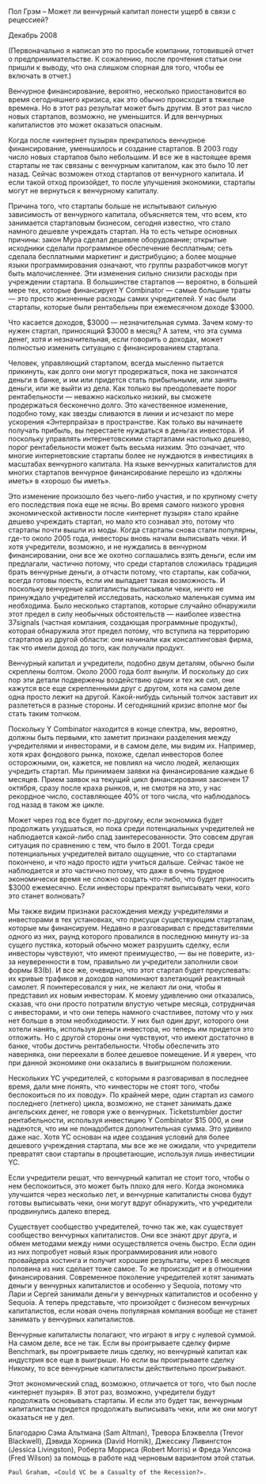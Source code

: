 Пол Грэм – Может ли венчурный капитал понести ущерб в связи с рецессией?

Декабрь 2008

(Первоначально я написал это по просьбе компании, готовившей отчет о предпринимательстве. К сожалению, после прочтения статьи они пришли к выводу, что она слишком спорная для того, чтобы ее включать в отчет.)

Венчурное финансирование, вероятно, несколько приостановится во время сегодняшнего кризиса, как это обычно происходит в тяжелые времена. Но в этот раз результат может быть другим. В этот раз число новых стартапов, возможно, не уменьшится. И для венчурных капиталистов это может оказаться опасным.

Когда после «интернет пузыря» прекратилось венчурное финансирование, уменьшилось и создание стартапов. В 2003 году число новых стартапов было небольшим. И все же в настоящее время стартапы не так связаны с венчурным капиталом, как это было 10 лет назад. Сейчас возможен отход стартапов от венчурного капитала. И если такой отход произойдет, то после улучшения экономики, стартапы могут не вернуться к венчурному капиталу.

Причина того, что стартапы больше не испытывают сильную зависимость от венчурного капитала, объясняется тем, что всем, кто занимается стартаповым бизнесом, сегодня известно, что стало намного дешевле учреждать стартап. На то есть четыре основных причины: закон Мура сделал дешевле оборудование; открытые исходники сделали программное обеспечение бесплатным; сеть сделала бесплатными маркетинг и дистрибуцию; а более мощные языки программирования означают, что группы разработчиков могут быть малочисленнее. Эти изменения сильно снизили расходы при учреждении стартапа. В большинстве стартапов — вероятно, в большей мере тех, которые финансирует Y Combinator — самые большие траты — это просто жизненные расходы самих учредителей. У нас были стартапы, которые были рентабельны при ежемесячном доходе $3000.

Что касается доходов, $3000 — незначительная сумма. Зачем кому-то нужен стартап, приносящий $3000 в месяц? А затем, что эта сумма денег, хотя и незначительная, если говорить о доходах, может полностью изменить ситуацию с финансированием стартапа.

Человек, управляющий стартапом, всегда мысленно пытается прикинуть, как долго они могут продержаться, пока не закончатся деньги в банке, и им или придется стать прибыльными, или занять деньги, или же выйти из дела. Как только вы преодолеваете порог рентабельности — неважно насколько низкий, вы сможете продержаться бесконечно долго. Это качественное изменение, подобно тому, как звезды сливаются в линии и исчезают по мере ускорения «Энтерпрайза» в пространстве. Как только вы начинаете получать прибыль, вы перестаете нуждаться в деньгах инвестора. И поскольку управлять интернетовскими стартапами настолько дешево, порог рентабельности может быть весьма низким. Это означает, что многие интернетовские стартапы более не нуждаются в инвестициях в масштабах венчурного капитала. На языке венчурных капиталистов для многих стартапов венчурное финансирование перешло из «должны иметь» в «хорошо бы иметь».

Это изменение произошло без чьего-либо участия, и по крупному счету его последствия пока еще не ясны. Во время самого низкого уровня экономической активности после «интернет пузыря» стало крайне дешево учреждать стартап, но мало кто сознавал это, потому что стартапы почти вышли из моды. Когда стартапы снова стали популярны, где-то около 2005 года, инвесторы вновь начали выписывать чеки. И хотя учредители, возможно, и не нуждались в венчурном финансировании, они все же охотно соглашались взять деньги, если им предлагали, частично потому, что среди стартапов сложилась традиция брать венчурные деньги, а отчасти потому, что стартапы, как собачки, всегда готовы поесть, если им выпадает такая возможность. И поскольку венчурные капиталисты выписывали чеки, ничто не принуждало учредителей исследовать, насколько маленькая сумма им необходима. Было несколько стартапов, которые случайно обнаружили этот предел в силу необычных обстоятельств — наиболее известна 37signals (частная компания, создающая программные продукты), которая обнаружила этот предел потому, что вступила на территорию стартапов из другой области: они начинали как консалтинговая фирма, так что имели доход до того, как получали продукт.

Венчурный капитал и учредители, подобно двум деталям, обычно были скреплены болтом. Около 2000 года болт вынули. И поскольку до сих пор эти детали подвержены воздействию одних и тех же сил, они кажутся все еще скрепленными друг с другом, хотя на самом деле одна просто лежит на другой. Какой-нибудь сильный толчок заставит их разлететься в разные стороны. И сегодняшний кризис вполне мог бы стать таким толчком.

Поскольку Y Combinator находится в конце спектра, мы, вероятно, должны быть первыми, кто заметит признаки разделения между учредителями и инвесторами, и в самом деле, мы видим их. Например, хотя крах фондового рынка, похоже, сделал инвесторов более осторожными, он, кажется, не повлиял на число людей, желающих учредить стартап. Мы принимаем заявки на финансирование каждые 6 месяцев. Прием заявок на текущий цикл финансирования закончен 17 октября, сразу после краха рынков, и, не смотря на это, у нас рекордное число, составляющее 40% от того числа, что наблюдалось год назад в таком же цикле.

Может через год все будет по-другому, если экономика будет продолжать ухудшаться, но пока среди потенциальных учредителей не наблюдается какой-либо спад заинтересованности. Это совсем другая ситуация по сравнению с тем, что было в 2001. Тогда среди потенциальных учредителей витало ощущение, что со стартапами покончено, и что надо просто идти учиться дальше. Сейчас такое не наблюдается и это частично потому, что даже в очень трудное экономически время не сложно создать что-либо, что будет приносить $3000 ежемесячно. Если инвесторы прекратят выписывать чеки, кого это станет волновать?

Мы также видим признаки расхождения между учредителями и инвесторами в тех установках, что присущи существующим стартапам, которые мы финансируем. Недавно я разговаривал с представителями одного из них, раунд которого провалился в последнюю минуту из-за сущего пустяка, который обычно может разрушить сделку, если инвесторы чувствуют, что имеют преимущество, — вы не поверите, из-за неуверенности в том, правильно ли учредители заполнили свои формы 83(b). И все же, очевидно, что этот стартап будет преуспевать: их кривые трафиков и доходов напоминают взлетающий реактивный самолет. Я поинтересовался у них, не желают ли они, чтобы я представил их новым инвесторам. К моему удивлению они отказались, сказав, что они просто потратили впустую четыре месяца, сотрудничая с инвесторами, и что они теперь намного счастливее, потому что у них нет больше в этом необходимости. У них был один друг, которого они хотели нанять, используя деньги инвестора, но теперь им придется это отложить. Но с другой стороны они чувствуют, что имеют достаточно в банке, чтобы достичь рентабельности. Чтобы обеспечить это наверняка, они переехали в более дешевое помещение. И я уверен, что при данной экономике они оказались в выигрышном положении.

Нескольких YC учредителей, с которыми я разговаривал в последнее время, дали мне понять, что «инвесторы не стоят того, чтобы беспокоиться по их поводу». По крайней мере, один стартап из самого последнего (летнего) цикла, возможно, не станет занимать даже ангельских денег, не говоря уже о венчурных. Ticketstumbler достиг рентабельности, используя инвестицию Y Combinator $15 000, и они надеются, что им не понадобится дополнительная сумма. Это удивило даже нас. Хотя YC основан на идее создания условий для более дешевого учреждения стартапа, мы все же не ожидали, что учредители превратят свои стартапы в процветающие, используя лишь инвестиции YC.

Если учредители решат, что венчурный капитал не стоит того, чтобы о нем беспокоиться, это может быть плохо для него. Когда экономика улучшится через несколько лет, и венчурные капиталисты снова будут готовы выписывать чеки, они могут вдруг обнаружить, что учредители продвинулись далеко вперед.

Существует сообщество учредителей, точно так же, как существует сообщество венчурных капиталистов. Они все знают друг друга, и обмен методами между ними осуществляется очень быстро. Если один из них попробует новый язык программирования или нового провайдера хостинга и получит хорошие результаты, через 6 месяцев половина из них сделает тоже самое. То же происходит и в отношении финансирования. Современное поколение учредителей хотят занимать деньги у венчурных капиталистов и особенно у Sequoia, потому что Лари и Сергей занимали деньги у венчурных капиталистов и особенно у Sequoia. А теперь представьте, что произойдет с бизнесом венчурных капиталистов, если новая очень популярная компания вообще не станет занимать у венчурных капиталистов.

Венчурные капиталисты полагают, что играют в игру с нулевой суммой. На самом деле, все не так. Если вы проигрываете сделку фирме Benchmark, вы проигрываете лишь сделку, но венчурный капитал как индустрия все еще в выигрыше. Но если вы проигрываете сделку Никому, то все венчурные капиталисты действительно проигрывают.

Этот экономический спад, возможно, отличается от того, что был после «интернет пузыря». В этот раз, возможно, учредители будут продолжать основывать стартапы. И если это будет так, венчурным капиталистам придется продолжать выписывать чеки, или же они могут оказаться не у дел.

Благодарю Сэма Альтмана (Sam Altman), Тревора Блэквелла (Trevor Blackwell), Дэвида Хорника (David Hornik), Джессику Ливингстон (Jessica Livingston), Роберта Морриса (Robert Morris) и Фреда Уилсона (Fred Wilson) за помощь в работе над черновым вариантом этой статьи.

    Paul Graham, «Could VC be a Casualty of the Recession?».
